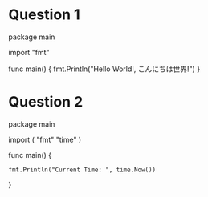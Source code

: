 # Question 1

package main

import "fmt"

func main() {
	fmt.Println("Hello World!, こんにちは世界!")
}

# Question 2

package main

import (
	"fmt"
	"time"
)

func main() {

	fmt.Println("Current Time: ", time.Now())
}
